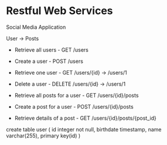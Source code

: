 # Restful Web Services

Social Media Application

User -> Posts

- Retrieve all users - GET /users
- Create a user      - POST /users
- Retrieve one user  - GET /users/{id} -> /users/1
- Delete a user      - DELETE /users/{id} -> /users/1

- Retrieve all posts for a user - GET /users/{id}/posts
- Create a post for a user      - POST /users/{id}/posts
- Retrieve details of a post    - GET /users/{id}/posts/{post_id}

create table user (
id integer not null,
birthdate timestamp,
name varchar(255),
primary key(id)
)
